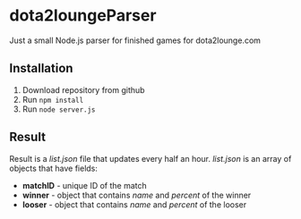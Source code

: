 # dota2loungeParser

Just a small Node.js parser for finished games for dota2lounge.com

## Installation
1. Download repository from github
2. Run `npm install`
3. Run `node server.js`

## Result
Result is a *list.json* file that updates every half an hour. *list.json* is an array of objects that have fields:
* **matchID** - unique ID of the match
* **winner** - object that contains *name* and *percent* of the winner
* **looser** - object that contains *name* and *percent* of the looser
